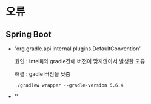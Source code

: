 # 오류

## Spring Boot

- 'org.gradle.api.internal.plugins.DefaultConvention'

  원인 : Intellij와 gradle간에 버전이 맞지않아서 발생한 오류

  해결 : gadle 버전을 낮춤

  ```
  ./gradlew wrapper --gradle-version 5.6.4
  ```

- ''